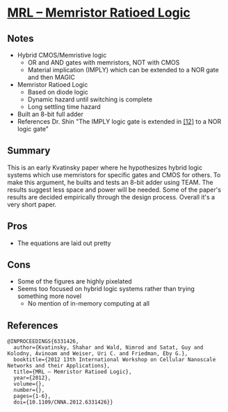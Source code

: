 # [MRL – Memristor Ratioed Logic](https://ieeexplore.ieee.org/document/6331426)

## Notes
- Hybrid CMOS/Memristive logic
    - OR and AND gates with memristors, NOT with CMOS
    - Material implication (IMPLY) which can be extended to a NOR gate and then MAGIC
- Memristor Ratioed Logic
    - Based on diode logic
    - Dynamic hazard until switching is complete
    - Long settling time hazard
- Built an 8-bit full adder
- References Dr. Shin "The IMPLY logic gate is extended in [[12]](https://ieeexplore.ieee.org/document/5940215) to a NOR logic gate"

## Summary
This is an early Kvatinsky paper where he hypothesizes hybrid logic systems which use memristors for specific gates and CMOS for others. To make this argument, he builts and tests an 8-bit adder using TEAM. The results suggest less space and power will be needed. Some of the paper's results are decided empirically through the design process. Overall it's a very short paper.

## Pros
- The equations are laid out pretty

## Cons
- Some of the figures are highly pixelated
- Seems too focused on hybrid logic systems rather than trying something more novel
    - No mention of in-memory computing at all

## References

```
@INPROCEEDINGS{6331426,
  author={Kvatinsky, Shahar and Wald, Nimrod and Satat, Guy and Kolodny, Avinoam and Weiser, Uri C. and Friedman, Eby G.},
  booktitle={2012 13th International Workshop on Cellular Nanoscale Networks and their Applications}, 
  title={MRL — Memristor Ratioed Logic}, 
  year={2012},
  volume={},
  number={},
  pages={1-6},
  doi={10.1109/CNNA.2012.6331426}}
```
